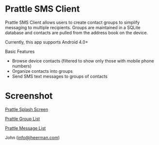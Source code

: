 Prattle SMS Client
=======================

Prattle SMS Client allows users to create contact groups to simplify messaging
to multiple recipients.  Groups are maintained in a SQLite database
and contacts are pulled from the address book on the device.

Currently, this app supports Android 4.0+

Basic Features

  * Browse device contacts (filtered to show only those with mobile phone numbers)
  * Organize contacts into groups 
  * Send SMS text messages to groups of contacts 

Screenshot
=======================
[Prattle Splash Screen](https://github.com/jheerman/Prattle/raw/master/docs/screenshots/device_splash.png)

[Prattle Group List](https://github.com/jheerman/Prattle/raw/master/docs/screenshots/device_groups.png)

[Prattle Message List](https://github.com/jheerman/Prattle/raw/master/docs/screenshots/device_messages.png)

John (info@jheerman.com)
